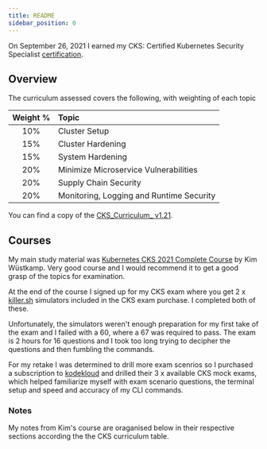 ```yaml
---
title: README
sidebar_position: 0
---
```


On September 26, 2021 I earned my CKS: Certified Kubernetes Security Specialist [certification](https://www.credly.com/badges/1fe5f731-1d6a-48c1-8d2c-60db0ca73f88).

## Overview

The curriculum assessed covers the following, with weighting of each topic

| Weight %   | Topic     |
|:------:|:-----------|
| 10%      | Cluster Setup |
| 15%      | Cluster Hardening |
| 15%      | System Hardening |
| 20% | Minimize Microservice Vulnerabilities      |
| 20%      | Supply Chain Security |
| 20%      | Monitoring, Logging and Runtime Security |

You can find a copy of the [CKS_Curriculum_ v1.21](https://raw.githubusercontent.com/cncf/curriculum/master/CKS_Curriculum_%20v1.21.pdf).

## Courses

My main study material was [Kubernetes CKS 2021 Complete Course](https://www.udemy.com/share/103O5A3@tvmhKg4QOGimr2W3jgLP2nxMOL5LC86ZUnUdOdW74r7CnMjwY6XTOY7owUd6z63ALQ==/) by Kim Wüstkamp. Very good course and I would recommend it to get a good grasp of the topics for examination.

At the end of the course I signed up for my CKS exam where you get 2 x [killer.sh](https://killer.sh) simulators included in the CKS exam purchase. I completed both of these.

Unfortunately, the simulators weren't enough preparation for my first take of the exam and I failed with a 60, where a 67 was required to pass. The exam is 2 hours for 16 questions and I took too long trying to decipher the questions and then fumbling the commands.

For my retake I was determined to drill more exam scenrios so I purchased a subscription to [kodekloud](https://kodekloud.com/) and drilled their 3 x available CKS mock exams, which helped familiarize myself with exam scenario questions, the terminal setup and speed and accuracy of my CLI commands.

### Notes

My notes from Kim's course are oraganised below in their respective sections according the the CKS curriculum table.
